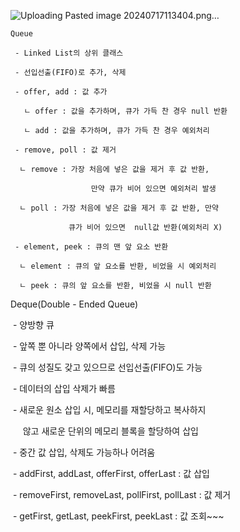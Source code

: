 
![Uploading Pasted image 20240717113404.png…]()


```
Queue

 - Linked List의 상위 클래스

 - 선입선출(FIFO)로 추가, 삭제

 - offer, add : 값 추가

   ㄴ offer : 값을 추가하며, 큐가 가득 찬 경우 null 반환

   ㄴ add : 값을 추가하며, 큐가 가득 찬 경우 예외처리

 - remove, poll : 값 제거

  ㄴ remove : 가장 처음에 넣은 값을 제거 후 값 반환,

                  만약 큐가 비어 있으면 예외처리 발생

  ㄴ poll : 가장 처음에 넣은 값을 제거 후 값 반환, 만약 

             큐가 비어 있으면  null값 반환(예외처리 X)

 - element, peek : 큐의 맨 앞 요소 반환

  ㄴ element : 큐의 앞 요소를 반환, 비었을 시 예외처리

  ㄴ peek : 큐의 앞 요소를 반환, 비었을 시 null 반환
```


Deque(Double - Ended Queue)

 - 양방향 큐

 - 앞쪽 뿐 아니라 양쪽에서 삽입, 삭제 가능

 - 큐의 성질도 갖고 있으므로 선입선출(FIFO)도 가능

 - 데이터의 삽입 삭제가 빠름

 - 새로운 원소 삽입 시, 메모리를 재할당하고 복사하지

     않고 새로운 단위의 메모리 블록을 할당하여 삽입

 - 중간 값 삽입, 삭제도 가능하나 어려움

 - addFirst, addLast, offerFirst, offerLast : 값 삽입

 - removeFirst, removeLast, pollFirst, pollLast : 값 제거

 - getFirst, getLast, peekFirst, peekLast : 값 조회~~~
